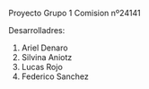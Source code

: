 Proyecto Grupo 1 Comision nº24141

Desarrolladres:

1. Ariel Denaro
2. Silvina Aniotz
3. Lucas Rojo
4. Federico Sanchez